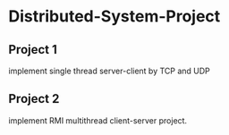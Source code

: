# Distributed-System-Project

## Project 1
implement single thread server-client by TCP and UDP

## Project 2
implement RMI multithread client-server project.
